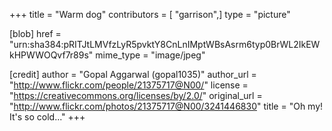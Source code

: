 +++
title = "Warm dog"
contributors = [ "garrison",]
type = "picture"

[blob]
href = "urn:sha384:pRITJtLMVfzLyR5pvktY8CnLnIMptWBsAsrm6typ0BrWL2IkEWkHPWWOQvf7r89s"
mime_type = "image/jpeg"

[credit]
author = "Gopal Aggarwal (gopal1035)"
author_url = "http://www.flickr.com/people/21375717@N00/"
license = "https://creativecommons.org/licenses/by/2.0/"
original_url = "http://www.flickr.com/photos/21375717@N00/3241446830"
title = "Oh my! It's so cold..."
+++
